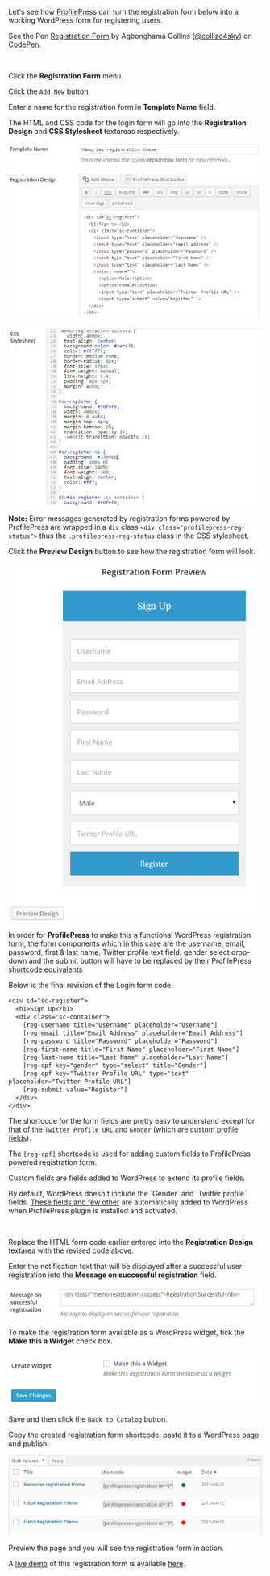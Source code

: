 Let's see how [ProfilePress](http://profilepress.net/pricing/) can turn the registration form below into a working WordPress form for registering users.


<p data-height="268" data-theme-id="14095" data-slug-hash="zGYxZQ" data-default-tab="result" data-user="collizo4sky" class='codepen'>See the Pen <a href='http://codepen.io/collizo4sky/pen/zGYxZQ/'>Registration Form</a> by Agbonghama Collins (<a href='http://codepen.io/collizo4sky'>@collizo4sky</a>) on <a href='http://codepen.io'>CodePen</a>.</p>
<script async src="//assets.codepen.io/assets/embed/ei.js"></script><br/>


Click the **Registration Form** menu.


Click the `Add New` button.


Enter a name for the registration form in **Template Name** field.  


The HTML and CSS code for the login form will go into the **Registration Design** and **CSS Stylesheet** textareas respectively.


![Memories registration form](img/memeories-registration-form.png)


![Memories registration form](img/memo-css.png)


**Note:** Error messages generated by registration forms powered by ProfilePress are wrapped in a `div` class `<div class="profilepress-reg-status">` thus the `.profilepress-reg-status` class in the CSS stylesheet.


Click the **Preview Design** button to see how the registration form will look.


![Memories registration form](img/memo-registration-form-preview.png)




In order for **ProfilePress** to make this a functional WordPress registration form, the form components which in this case are the username, email, password, first & last name, Twitter profile text field; gender select drop-down and the submit button will have to be replaced by their ProfilePress [shortcode equivalents](http://profilepress.net/docs/shortcode-api/registration-form/)


Below is the final revision of the Login form code.


```
<div id="sc-register">
  <h1>Sign Up</h1>
  <div class="sc-container">
    [reg-username title="Username" placeholder="Username"]
    [reg-email title="Email Address" placeholder="Email Address"]
    [reg-password title="Password" placeholder="Password"]
    [reg-first-name title="First Name" placeholder="First Name"]
    [reg-last-name title="Last Name" placeholder="Last Name"]
    [reg-cpf key="gender" type="select" title="Gender"]
    [reg-cpf key="Twitter Profile URL" type="text" placeholder="Twitter Profile URL"]
    [reg-submit value="Register"]
  </div>
</div>
```


The shortcode for the form fields are pretty easy to understand except for that of the `Twitter Profile URL` and `Gender` (which are [custom profile fields](../configuration/custom-fields.md)).


The `[reg-cpf]` shortcode is used for adding custom fields to ProfilePress powered registration form.

<div class="hljs">
<p>Custom fields are fields added to WordPress to extend its profile fields.</p>
<p>By default, WordPress doesn't include the `Gender` and `Twitter profile` fields.
<a href="http://docs.profilepress.net/en/latest/configuration/custom-fields/">These fields and few other</a> are automatically added to WordPress when ProfilePress plugin is installed and activated.</p>
</div><br/>



Replace the HTML form code earlier entered into the **Registration Design** textarea with the revised code above.


Enter the notification text that will be displayed after a successful user registration into the **Message on successful registration** field.


![Message on successful registration](img/reg-success-msg.png)


To make the registration form available as a WordPress widget, tick the **Make this a Widget** check box.


![Creating WordPress login Widget](img/reg-make-widget.png)


Save and then click the `Back to Catalog` button.


Copy the created registration form shortcode, paste it to a WordPress page and publish.


![Registration form catalog](img/registration-catalog.png)


Preview the page and you will see the registration form in action.


A [live demo](http://profilepress.net/demos/memories-registration-form/) of this registration form is available [here](http://profilepress.net/demos/memories-registration-form/).
